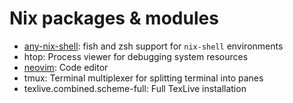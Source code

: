 # Nix packages & modules

- [any-nix-shell](https://github.com/haslersn/any-nix-shell): fish and zsh support for `nix-shell` environments
- htop: Process viewer for debugging system resources
- [neovim](./config/neovim): Code editor
- tmux: Terminal multiplexer for splitting terminal into panes
- texlive.combined.scheme-full: Full TexLive installation

